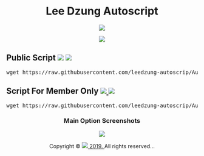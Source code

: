 <h1 align="center">Lee Dzung Autoscript</h1> 
<p align="center"><a href="https://telegram.me/LeeDzung" target="_blank"><img src="https://img.shields.io/badge/%2B60146463183-Whatsapp%2FTelegram-brightgreen.svg"></a> </p>
<p align="center"><a href="https://www.youtube.com/playlist?list=PLzBcA76rWoRg98Ef6hva_6S-Txl35Wl5p" target="_blank"><img src="https://img.shields.io/badge/Tutorials%20How%20Installation-Youtube%20Video-red.svg"></a></p>
<h2>Public Script
<a href="https://github.com/leedzung-autoscrip/Autoscript/blob/master/Script.md" target="_blank"><img src="https://img.shields.io/badge/IP-Registered-lightgrey.svg"></a>
<img src="https://img.shields.io/badge/Supported%20Linux%20x64-Debian%3A%207%2C%208%2C%209%20--%20Ubuntu%3A%2014%2C%2016%2C%2018%20%26%20above-yellowgreen.svg">
</h2>
<pre>wget https://raw.githubusercontent.com/leedzung-autoscrip/Autoscript/master/allinone.sh && chmod +x allinone.sh && ./allinone.sh && rm -f allinone.sh && history -c</pre>
  <p></p>
 <h2>Script For Member Only
 <a href="https://github.com/leedzung-autoscrip/Autoscript/blob/master/Members.md" target="_blank"> <img src="https://img.shields.io/badge/Member-Ordered-orange.svg"> </a>
  <img src="https://img.shields.io/badge/Supported%20Linux%20x64-Debian%3A%207%2C%208%2C%209%20--%20Ubuntu%3A%2014%2C%2016%2C%2018%20%26%20above-yellowgreen.svg">
</h2>
<pre>wget https://raw.githubusercontent.com/leedzung-autoscrip/Autoscript/master/forsell.sh && chmod +x forsell.sh && ./forsell.sh && rm -f forsell.sh && history -c</pre>
  <p></p>
<h3 align="center">Main Option Screenshots</h3>
<p align="center">
  <img src="https://raw.githubusercontent.com/leedzung-autoscrip/Autoscript/master/Pictures/main.jpg">
   </p>
<p align="center">Copyright &copy; <a href="https://telegram.me/LeeDzung"><img src="https://img.shields.io/badge/Lee%20Dzung-Autoscript-brightgreen.svg"> 2019. </a>  All rights reserved...</p>
